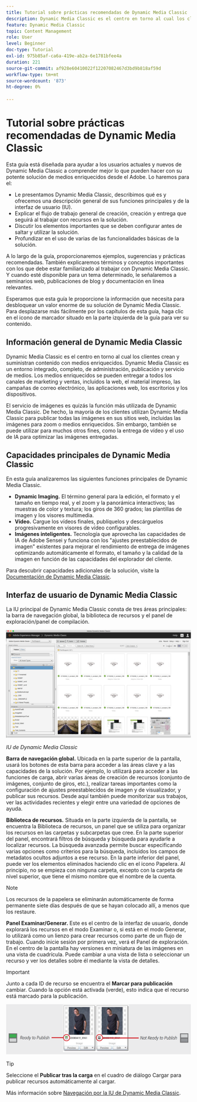 ```yaml
---
title: Tutorial sobre prácticas recomendadas de Dynamic Media Classic
description: Dynamic Media Classic es el centro en torno al cual los clientes crean y suministran contenido con medios enriquecidos. Este tutorial de prácticas recomendadas se ha creado para ayudar a los usuarios actuales y nuevos de Dynamic Media Classic a comprender mejor qué pueden hacer con esta potente solución de medios enriquecidos desde el Adobe. En esta parte del tutorial, aprenderá qué es Dynamic Media Classic y echará un breve vistazo a sus funciones principales y a la interfaz de usuario.
feature: Dynamic Media Classic
topic: Content Management
role: User
level: Beginner
doc-type: Tutorial
exl-id: 975b85af-ca6a-419e-ab2a-6e1781bfee4a
duration: 221
source-git-commit: af928e60410022f12207082467d3bd9b818af59d
workflow-type: tm+mt
source-wordcount: '873'
ht-degree: 0%

---
```


# Tutorial sobre prácticas recomendadas de Dynamic Media Classic

Esta guía está diseñada para ayudar a los usuarios actuales y nuevos de Dynamic Media Classic a comprender mejor lo que pueden hacer con su potente solución de medios enriquecidos desde el Adobe. Lo haremos para el:

- Le presentamos Dynamic Media Classic, describimos qué es y ofrecemos una descripción general de sus funciones principales y de la interfaz de usuario (IU).
- Explicar el flujo de trabajo general de creación, creación y entrega que seguirá al trabajar con recursos en la solución.
- Discutir los elementos importantes que se deben configurar antes de saltar y utilizar la solución.
- Profundizar en el uso de varias de las funcionalidades básicas de la solución.

A lo largo de la guía, proporcionaremos ejemplos, sugerencias y prácticas recomendadas. También explicaremos términos y conceptos importantes con los que debe estar familiarizado al trabajar con Dynamic Media Classic. Y cuando esté disponible para un tema determinado, le señalaremos a seminarios web, publicaciones de blog y documentación en línea relevantes.

Esperamos que esta guía le proporcione la información que necesita para desbloquear un valor enorme de su solución de Dynamic Media Classic. Para desplazarse más fácilmente por los capítulos de esta guía, haga clic en el icono de marcador situado en la parte izquierda de la guía para ver su contenido.

## Información general de Dynamic Media Classic

Dynamic Media Classic es el centro en torno al cual los clientes crean y suministran contenido con medios enriquecidos. Dynamic Media Classic es un entorno integrado, completo, de administración, publicación y servicio de medios. Los medios enriquecidos se pueden entregar a todos los canales de marketing y ventas, incluidos la web, el material impreso, las campañas de correo electrónico, las aplicaciones web, los escritorios y los dispositivos.

El servicio de imágenes es quizás la función más utilizada de Dynamic Media Classic. De hecho, la mayoría de los clientes utilizan Dynamic Media Classic para publicar todas las imágenes en sus sitios web, incluidas las imágenes para zoom o medios enriquecidos. Sin embargo, también se puede utilizar para muchos otros fines, como la entrega de vídeo y el uso de IA para optimizar las imágenes entregadas.

## Capacidades principales de Dynamic Media Classic

En esta guía analizaremos las siguientes funciones principales de Dynamic Media Classic.

- **Dynamic Imaging.** El término general para la edición, el formato y el tamaño en tiempo real, y el zoom y la panorámica interactivos; las muestras de color y textura; los giros de 360 grados; las plantillas de imagen y los visores multimedia.
- **Vídeo.** Cargue los vídeos finales, publíquelos y descárguelos progresivamente en visores de vídeo configurables.
- **Imágenes inteligentes.** Tecnología que aprovecha las capacidades de IA de Adobe Sensei y funciona con los &quot;ajustes preestablecidos de imagen&quot; existentes para mejorar el rendimiento de entrega de imágenes optimizando automáticamente el formato, el tamaño y la calidad de la imagen en función de las capacidades del explorador del cliente.

Para descubrir capacidades adicionales de la solución, visite la [Documentación de Dynamic Media Classic](https://experienceleague.adobe.com/docs/dynamic-media-classic/using/intro/introduction.html).

## Interfaz de usuario de Dynamic Media Classic

La IU principal de Dynamic Media Classic consta de tres áreas principales: la barra de navegación global, la biblioteca de recursos y el panel de exploración/panel de compilación.

![imagen](assets/overview/overview-dmc-ui-ew.png)

_IU de Dynamic Media Classic_

**Barra de navegación global.** Ubicada en la parte superior de la pantalla, usará los botones de esta barra para acceder a las áreas clave y a las capacidades de la solución. Por ejemplo, lo utilizará para acceder a las funciones de carga, abrir varias áreas de creación de recursos (conjunto de imágenes, conjunto de giros, etc.), realizar tareas importantes como la configuración de ajustes preestablecidos de imagen y de visualizador, y publicar sus recursos. Desde aquí también puede monitorizar sus trabajos, ver las actividades recientes y elegir entre una variedad de opciones de ayuda.

**Biblioteca de recursos.** Situada en la parte izquierda de la pantalla, se encuentra la Biblioteca de recursos, un panel que se utiliza para organizar los recursos en las carpetas y subcarpetas que cree. En la parte superior del panel, encontrará filtros de búsqueda y búsqueda para ayudarle a localizar recursos. La búsqueda avanzada permite buscar especificando varias opciones como criterios para la búsqueda, incluidos los campos de metadatos ocultos adjuntos a ese recurso. En la parte inferior del panel, puede ver los elementos eliminados haciendo clic en el icono Papelera. Al principio, no se empieza con ninguna carpeta, excepto con la carpeta de nivel superior, que tiene el mismo nombre que el nombre de la cuenta.

>[!NOTE]
>
>Los recursos de la papelera se eliminarán automáticamente de forma permanente siete días después de que se hayan colocado allí, a menos que los restaure.

**Panel Examinar/Generar.** Este es el centro de la interfaz de usuario, donde explorará los recursos en el modo Examinar o, si está en el modo Generar, lo utilizará como un lienzo para crear recursos como parte de un flujo de trabajo. Cuando inicie sesión por primera vez, verá el Panel de exploración. En el centro de la pantalla hay versiones en miniatura de las imágenes en una vista de cuadrícula. Puede cambiar a una vista de lista o seleccionar un recurso y ver los detalles sobre él mediante la vista de detalles.

>[!IMPORTANT]
>
>Junto a cada ID de recurso se encuentra el **Marcar para publicación** cambiar. Cuando la opción está activada (verde), esto indica que el recurso está marcado para la publicación.

![imagen](assets/overview/overview-mark-for-publish.png)

>[!TIP]
>
>Seleccione el **Publicar tras la carga** en el cuadro de diálogo Cargar para publicar recursos automáticamente al cargar.

Más información sobre [Navegación por la IU de Dynamic Media Classic](https://experienceleague.adobe.com/docs/dynamic-media-classic/using/getting-started/navigation-basics.html).
